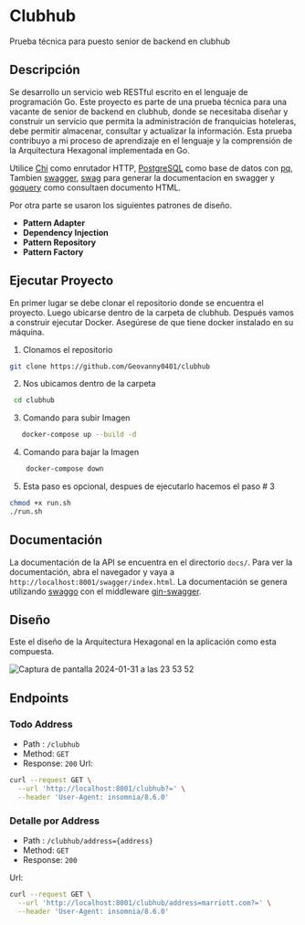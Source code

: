 # Clubhub
Prueba técnica para puesto senior de backend en clubhub

## Descripción
Se desarrollo un servicio web RESTful escrito en el lenguaje de programación Go. Este proyecto es parte de una prueba técnica para una vacante de senior de backend en clubhub, donde se necesitaba diseñar y construir un servicio que permita la administración de franquicias hoteleras, debe permitir almacenar, consultar y actualizar la información. Esta prueba contribuyo a mi proceso de aprendizaje en el lenguaje y la comprensión de la Arquitectura Hexagonal implementada en Go.

Utilice [Chi](https://github.com/go-chi/chi) como enrutador HTTP, [PostgreSQL](https://www.postgresql.org/) como base de datos con [pq](https://github.com/lib/pq), Tambien [swagger](https://github.com/swaggo/http-swagger), [swag](https://github.com/swaggo/swag) para generar la documentacion en swagger y [goquery](github.com/PuerkitoBio/goquery) como consultaen documento HTML.

Por otra parte se usaron los siguientes patrones de diseño.
  - **Pattern Adapter**
  - **Dependency Injection**
  - **Pattern Repository**
  - **Pattern Factory**

## Ejecutar Proyecto
En primer lugar se debe clonar el repositorio donde se encuentra el proyecto. Luego ubicarse dentro de la carpeta de clubhub. Después vamos a construir ejecutar Docker. Asegúrese de que tiene docker instalado en su máquina. 


1) Clonamos el repositorio
```bash
git clone https://github.com/Geovanny0401/clubhub
```

2) Nos ubicamos dentro de la carpeta
```bash
 cd clubhub
```

3) Comando para subir Imagen
```bash
   docker-compose up --build -d
```

4) Comando para bajar la Imagen
```bash
    docker-compose down
```

5) Esta paso es opcional, despues de ejecutarlo hacemos el paso # 3 
```bash
chmod +x run.sh
./run.sh
```
## Documentación

La documentación de la API se encuentra en el directorio `docs/`. Para ver la documentación, abra el navegador y vaya a `http://localhost:8001/swagger/index.html`. La documentación se genera utilizando [swaggo](https://github.com/swaggo/swag/) con el middleware [gin-swagger](https://github.com/swaggo/gin-swagger/).

## Diseño
Este el diseño de la Arquitectura Hexagonal en la aplicación como esta compuesta.

![Captura de pantalla 2024-01-31 a las 23 53 52](https://github.com/Geovanny0401/clubhub/assets/10421376/8da6dca2-116d-4918-aec4-4512c69420f0)

## Endpoints

### Todo Address
- Path : `/clubhub`
- Method: `GET`
- Response: `200`
Url: 
```bash
curl --request GET \
  --url 'http://localhost:8001/clubhub?=' \
  --header 'User-Agent: insomnia/8.6.0'
```
  
### Detalle por Address
- Path : `/clubhub/address={address}`
- Method: `GET`
- Response: `200`

Url: 
```bash
curl --request GET \
  --url 'http://localhost:8001/clubhub/address=marriott.com?=' \
  --header 'User-Agent: insomnia/8.6.0' 
```


